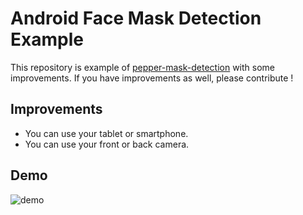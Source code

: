 # Android Face Mask Detection Example

This repository is example of [pepper-mask-detection](https://github.com/softbankrobotics-labs/pepper-mask-detection) with some improvements.
If you have improvements as well, please contribute !

## Improvements

- You can use your tablet or smartphone.
- You can use your front or back camera.

## Demo
![demo](demo/demo1.gif)